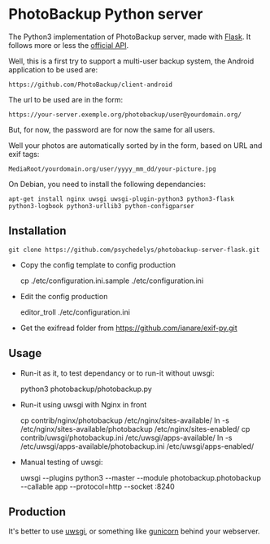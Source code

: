 # PhotoBackup Python server

The Python3 implementation of PhotoBackup server, made with
[Flask](http://flask.pocoo.org/). It follows more or less the
[official API](https://github.com/PhotoBackup/api/blob/master/api.raml).

Well, this is a first try to support a multi-user backup system,
the Android application to be used are:

    https://github.com/PhotoBackup/client-android

The url to be used are in the form:

    https://your-server.exemple.org/photobackup/user@yourdomain.org/

But, for now, the password are for now the same for all users.

Well your photos are automatically sorted by in the form, based on URL and exif tags:

    MediaRoot/yourdomain.org/user/yyyy_mm_dd/your-picture.jpg


On Debian, you need to install the following dependancies:

    apt-get install nginx uwsgi uwsgi-plugin-python3 python3-flask python3-logbook python3-urllib3 python-configparser


## Installation

    git clone https://github.com/psychedelys/photobackup-server-flask.git 

* Copy the config template to config production

    cp ./etc/configuration.ini.sample ./etc/configuration.ini

* Edit the config production

    editor_troll ./etc/configuration.ini

* Get the exifread folder from https://github.com/ianare/exif-py.git


## Usage

* Run-it as it, to test dependancy or to run-it without uwsgi:

    python3 photobackup/photobackup.py

* Run-it using uwsgi with Nginx in front

    cp contrib/nginx/photobackup /etc/nginx/sites-available/
    ln -s /etc/nginx/sites-available/photobackup /etc/nginx/sites-enabled/
    cp contrib/uwsgi/photobackup.ini /etc/uwsgi/apps-available/
    ln -s /etc/uwsgi/apps-available/photobackup.ini /etc/uwsgi/apps-enabled/

* Manual testing of uwsgi:

    uwsgi --plugins python3 --master --module photobackup.photobackup --callable app --protocol=http --socket :8240


## Production

It's better to use [uwsgi](http://uwsgi-docs.readthedocs.org/en/latest/),
or something like [gunicorn](http://gunicorn.org/)
behind your webserver.

